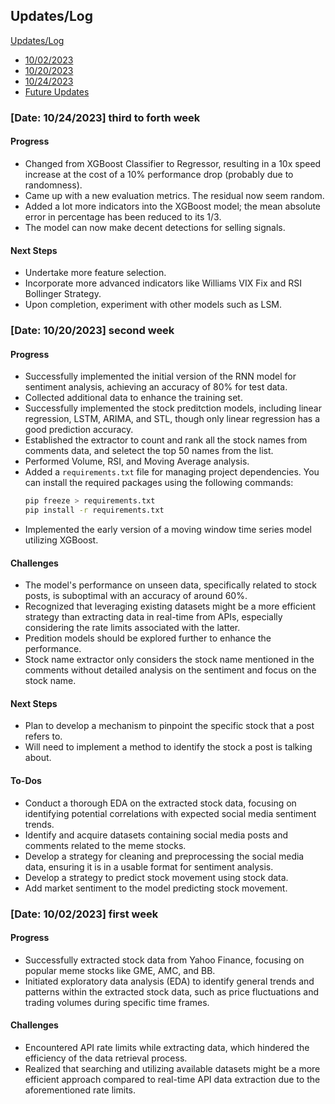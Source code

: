 ## Updates/Log
[Updates/Log](#updateslog)
   - [10/02/2023](#date-10022023)
   - [10/20/2023](#date-10202023)
   - [10/24/2023](#date-10242023)
   - [Future Updates](#future-updates)

### [Date: 10/24/2023] third to forth week
#### Progress
- Changed from XGBoost Classifier to Regressor, resulting in a 10x speed increase at the cost of a 10% performance drop (probably due to randomness).
- Came up with a new evaluation metrics. The residual now seem random.
- Added a lot more indicators into the XGBoost model; the mean absolute error in percentage has been reduced to its 1/3.
- The model can now make decent detections for selling signals.

#### Next Steps
- Undertake more feature selection.
- Incorporate more advanced indicators like Williams VIX Fix and RSI Bollinger Strategy.
- Upon completion, experiment with other models such as LSM.


### [Date: 10/20/2023] second week
#### Progress
- Successfully implemented the initial version of the RNN model for sentiment analysis, achieving an accuracy of 80% for test data.
- Collected additional data to enhance the training set.
- Successfully implemented the stock preditction models, including linear regression, LSTM, ARIMA, and STL, though only linear regression has a good prediction accuracy.
- Established the extractor to count and rank all the stock names from comments data, and seletect the top 50 names from the list.
- Performed Volume, RSI, and Moving Average analysis.
- Added a `requirements.txt` file for managing project dependencies. You can install the required packages using the following commands:
  ```bash
  pip freeze > requirements.txt
  pip install -r requirements.txt
  ```
- Implemented the early version of a moving window time series model utilizing XGBoost.

#### Challenges
- The model's performance on unseen data, specifically related to stock posts, is suboptimal with an accuracy of around 60%.
- Recognized that leveraging existing datasets might be a more efficient strategy than extracting data in real-time from APIs, especially considering the rate limits associated with the latter.
- Predition models should be explored further to enhance the performance.
- Stock name extractor only considers the stock name mentioned in the comments without detailed analysis on the sentiment and focus on the stock name.

#### Next Steps
- Plan to develop a mechanism to pinpoint the specific stock that a post refers to.
- Will need to implement a method to identify the stock a post is talking about.

#### To-Dos
- Conduct a thorough EDA on the extracted stock data, focusing on identifying potential correlations with expected social media sentiment trends.
- Identify and acquire datasets containing social media posts and comments related to the meme stocks.
- Develop a strategy for cleaning and preprocessing the social media data, ensuring it is in a usable format for sentiment analysis.
- Develop a strategy to predict stock movement using stock data.
- Add market sentiment to the model predicting stock movement.

### [Date: 10/02/2023] first week
#### Progress
- Successfully extracted stock data from Yahoo Finance, focusing on popular meme stocks like GME, AMC, and BB.
- Initiated exploratory data analysis (EDA) to identify general trends and patterns within the extracted stock data, such as price fluctuations and trading volumes during specific time frames.

#### Challenges
- Encountered API rate limits while extracting data, which hindered the efficiency of the data retrieval process.
- Realized that searching and utilizing available datasets might be a more efficient approach compared to real-time API data extraction due to the aforementioned rate limits.


